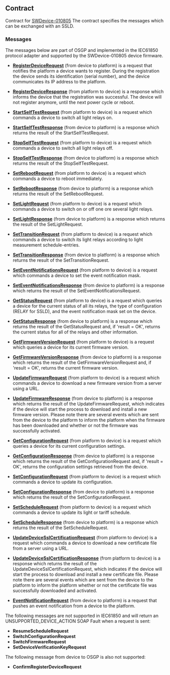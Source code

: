 ## Contract

Contract for [SWDevice-010805](./SWDevice-010805/SWDevice-010805.icd.md)
The contract specifies the messages which can be exchanged with an SSLD.

### Messages

The messages below are part of OSGP and implemented in the IEC61850 protocol adapter and supported by the SWDevice-010805 device firmware.

- **[RegisterDeviceRequest](./SWDevice-010805/RegisterDevice.md)** (from device to platform) is a request that notifies the platform a device wants to register. During the registration the device sends its identification (serial number), and the device communicates its IP address to the platform.
- **[RegisterDeviceResponse](./SWDevice-010805/RegisterDevice.md)** (from platform to device) is a response which informs the device that the registration was successful. The device will not register anymore, until the next power cycle or reboot.

- **[StartSelfTestRequest](./SWDevice-010805/StartSelfTest.md)** (from platform to device) is a request which commands a device to switch all light relays on.
- **[StartSelfTestResponse](./SWDevice-010805/StartSelfTest.md)** (from device to platform) is a response which returns the result of the StartSelfTestRequest.

- **[StopSelfTestRequest](./SWDevice-010805/StopSelfTest.md)** (from platform to device) is a request which commands a device to switch all light relays off.
- **[StopSelfTestResponse](./SWDevice-010805/StopSelfTest.md)** (from device to platform) is a response which returns the result of the StopSelfTestRequest.

- **[SetRebootRequest](./SWDevice-010805/SetReboot.md)** (from platform to device) is a request which commands a device to reboot immediately.
- **[SetRebootResponse](./SWDevice-010805/SetReboot.md)** (from device to platform) is a response which returns the result of the SetRebootRequest.

- **[SetLightRequest](./SWDevice-010805/SetLight.md)** (from platform to device) is a request which commands a device to switch on or off one ore several light relays.
- **[SetLightResponse](./SWDevice-010805/SetLight.md)** (from device to platform) is a response which returns the result of the SetLightRequest.

- **[SetTransitionRequest](./SWDevice-010805/SetTransition.md)** (from platform to device) is a request which commands a device to switch its light relays according to light measurement schedule-entries.
- **[SetTransitionResponse](./SWDevice-010805/SetTransition.md)** (from device to platform) is a response which returns the result of the SetTransitionRequest.

- **[SetEventNotificationsRequest](./SWDevice-010805/SetEventNotifications.md)** (from platform to device) is a request which commands a device to set the event notification mask.
- **[SetEventNotificationsResponse](./SWDevice-010805/SetEventNotifications.md)** (from device to platform) is a response which returns the result of the SetEventNotificationsRequest.

- **[GetStatusRequest](./SWDevice-010805/GetStatus.md)** (from platform to device) is a request which queries a device for the current status of all its relays, the type of configuration (RELAY for SSLD), and the event notification mask set on the device.
- **[GetStatusResponse](./SWDevice-010805/GetStatus.md)** (from device to platform) is a response which returns the result of the GetStatusRequest and, if 'result = OK', returns the current status for all of the relays and other information.

- **[GetFirmwareVersionRequest](./SWDevice-010805/GetFirmwareVersion.md)** (from platform to device) is a request which queries a device for its current firmware version.
- **[GetFirmwareVersionResponse](./SWDevice-010805/GetFirmwareVersion.md)** (from device to platform) is a response which returns the result of the GetFirmwareVersionRequest and, if 'result = OK', returns  the current firmware version.

- **[UpdateFirmwareRequest](./SWDevice-010805/UpdateFirmware.md)** (from platform to device) is a request which commands a device to download a new firmware version from a server using a URL.
- **[UpdateFirmwareResponse](./SWDevice-010805/UpdateFirmware.md)** (from device to platform) is a response which returns the result of the UpdateFirmwareRequest, which indicates if the device will start the process to download and install a new firmware version. Please note there are several events which are sent from the device to the platform to inform the platform when the firmware has been downloaded and whether or not the firmware was successfully activated.

- **[GetConfigurationRequest](./SWDevice-010805/GetConfiguration.md)** (from platform to device) is a request which queries a device for its current configuration settings.
- **[GetConfigurationResponse](./SWDevice-010805/GetConfiguration.md)** (from device to platform) is a response which returns the result of the GetConfigurationRequest and, if 'result = OK', returns the configuration settings retrieved from the device.

- **[SetConfigurationRequest](./SWDevice-010805/SetConfiguration.md)** (from platform to device) is a request which commands a device to update its configuration.
- **[SetConfigurationResponse](./SWDevice-010805/SetConfiguration.md)** (from device to platform) is a response which returns the result of the SetConfigurationRequest.

- **[SetScheduleRequest](./SWDevice-010805/SetSchedule.md)** (from platform to device) is a request which commands a device to update its light or tariff schedule.
- **[SetScheduleResponse](./SWDevice-010805/SetSchedule.md)** (from device to platform) is a response which returns the result of the SetScheduleRequest.

- **[UpdateDeviceSslCertificationRequest](./SWDevice-010805/UpdateDeviceSslCertification.md)** (from platform to device) is a request which commands a device to download a new certificate file from a server using a URL.
- **[UpdateDeviceSslCertificationResponse](./SWDevice-010805/UpdateDeviceSslCertification.md)** (from platform to device) is a response which returns the result of the UpdateDeviceSslCertificationRequest, which indicates if the device will start the process to download and install a new certificate file. Please note there are several events which are sent from the device to the platform to inform the platform whether or not the certificate file was successfully downloaded and activated.

- **[EventNotificationRequest](./SWDevice-010805/EventNotification.md)** (from device to platform) is a request that pushes an event notification from a device to the platform.

The following messages are not supported in IEC61850 and will return an UNSUPPORTED_DEVICE_ACTION SOAP Fault when a request is sent:
- **ResumeScheduleRequest**
- **SwitchConfigurationRequest**
- **SwitchFirmwareRequest**
- **SetDeviceVerificationKeyRequest**

The following message from device to OSGP is also not supported:
- **ConfirmRegisterDeviceRequest**
